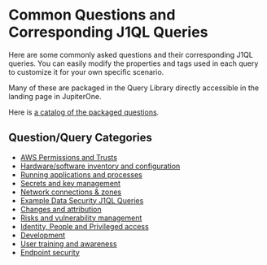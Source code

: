 # Common Questions and Corresponding J1QL Queries

Here are some commonly asked questions and their corresponding J1QL queries. You can easily modify the properties and tags used in each query to customize it for your own specific scenario.

Many of these are packaged in the Query Library directly accessible in the landing page in JupiterOne.

Here is [a catalog of the packaged questions](../getting-started_and-admin/catalog.md).

## Question/Query Categories

- [AWS Permissions and Trusts](./common-qq-aws-permissions.md)
- [Hardware/software inventory and configuration](./common-qq-inventory-config.md)
- [Running applications and processes](./common-qq-apps-processes.md)
- [Secrets and key management](./common-qq-key-mgmt.md)
- [Network connections & zones](./common-qq-network.md)
- [Example Data Security J1QL Queries](./common-qq-data.md)
- [Changes and attribution](./common-qq-changes.md)
- [Risks and vulnerability management](./common-qq-risks.md)
- [Identity, People and Privileged access](./common-qq-idp.md)
- [Development](./common-qq-dev.md)
- [User training and awareness](./common-qq-training.md)
- [Endpoint security](./common-qq-endpoint.md)

